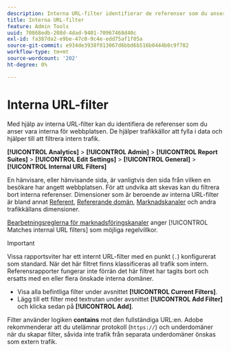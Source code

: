 ```yaml
---
description: Interna URL-filter identifierar de referenser som du anser vara interna för din webbplats. De hjälper trafikkällor att fylla i data och hjälper till att filtrera intern trafik.
title: Interna URL-filter
feature: Admin Tools
uuid: 70868edb-208d-4dad-9401-70967468d40c
exl-id: fa387da2-e9be-47c0-9c4e-edd75af1f05a
source-git-commit: e934de3938f013067d6bbd6b516b0444b0c9f782
workflow-type: tm+mt
source-wordcount: '202'
ht-degree: 0%

---
```



# Interna URL-filter

Med hjälp av interna URL-filter kan du identifiera de referenser som du anser vara interna för webbplatsen. De hjälper trafikkällor att fylla i data och hjälper till att filtrera intern trafik.

**[!UICONTROL Analytics]** > **[!UICONTROL Admin]** > **[!UICONTROL Report Suites]** > **[!UICONTROL Edit Settings]** > **[!UICONTROL General]** > **[!UICONTROL Internal URL Filters]**

En hänvisare, eller hänvisande sida, är vanligtvis den sida från vilken en besökare har angett webbplatsen. För att undvika att skevas kan du filtrera bort interna referenser. Dimensioner som är beroende av interna URL-filter är bland annat [Referent](/help/components/dimensions/referrer.md), [Refererande domän](/help/components/dimensions/referring-domain.md), [Marknadskanaler](/help/components/dimensions/marketing-channel.md) och andra trafikkällans dimensioner.

[Bearbetningsreglerna för marknadsföringskanaler](../marketing-channels/mc-proc-rules.md) anger [!UICONTROL Matches internal URL filters] som möjliga regelvillkor.

>[!IMPORTANT]
>
>Vissa rapportsviter har ett internt URL-filter med en punkt (`.`) konfigurerat som standard. När det här filtret finns klassificeras all trafik som intern. Referensrapporter fungerar inte förrän det här filtret har tagits bort och ersatts med en eller flera önskade interna domäner.

* Visa alla befintliga filter under avsnittet **[!UICONTROL Current Filters]**.
* Lägg till ett filter med textrutan under avsnittet **[!UICONTROL Add Filter]** och klicka sedan på **[!UICONTROL Add]**.

Filter använder logiken **contains** mot den fullständiga URL:en. Adobe rekommenderar att du utelämnar protokoll (`https://`) och underdomäner när du skapar filter, såvida inte trafik från separata underdomäner önskas som extern trafik.

